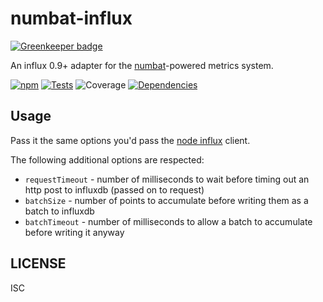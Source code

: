 # numbat-influx

[![Greenkeeper badge](https://badges.greenkeeper.io/numbat-metrics/numbat-influx.svg)](https://greenkeeper.io/)

An influx 0.9+ adapter for the [numbat](https://github.com/numbat-metrics/numbat-collector)-powered metrics system.

[![npm](http://img.shields.io/npm/v/numbat-influx.svg?style=flat)](https://www.npmjs.org/package/numbat-influx) [![Tests](http://img.shields.io/travis/numbat-metrics/numbat-influx.svg?style=flat)](http://travis-ci.org/numbat-metrics/numbat-influx) ![Coverage](http://img.shields.io/badge/coverage-100%25-green.svg?style=flat)    [![Dependencies](https://david-dm.org/numbat-metrics/numbat-influx.svg)](https://david-dm.org/numbat-metrics/numbat-influx)

## Usage

Pass it the same options you'd pass the [node influx](https://github.com/node-influx/node-influx) client.

The following additional options are respected:

* `requestTimeout` - number of milliseconds to wait before timing out an http post to influxdb (passed on to request)
* `batchSize` - number of points to accumulate before writing them as a batch to influxdb
* `batchTimeout` - number of milliseconds to allow a batch to accumulate before writing it anyway

## LICENSE

ISC
